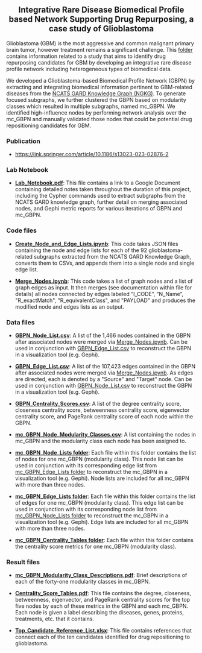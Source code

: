 <h2 align="center">Integrative Rare Disease Biomedical Profile based Network Supporting  Drug Repurposing, a case study of Glioblastoma</h2>

Glioblastoma (GBM) is the most aggressive and common malignant primary brain tumor, however treatment remains a significant challenge. This [folder](https://github.com/ncats/drug_rep/tree/main/Glioblastoma_Subgraph) contains information related to a study that aims to identify drug repurposing candidates for GBM by developing an integrative rare disease profile network including heterogeneous types of biomedical data. 

We developed a Glioblastoma-based Biomedical Profile Network (GBPN) by extracting and integrating biomedical information pertinent to GBM-related diseases from the [NCATS GARD Knowledge Graph (NGKG)](https://pubmed.ncbi.nlm.nih.gov/33183351/). To generate focused subgraphs, we further clustered the GBPN based on modularity classes which resulted in multiple subgraphs, named mc_GBPN. We identified high-influence nodes by performing network analysis over the mc_GBPN and manually validated those nodes that could be potential drug repositioning candidates for GBM.

### Publication
- https://link.springer.com/article/10.1186/s13023-023-02876-2

### Lab Notebook 

- **[Lab_Notebook.pdf](https://github.com/ncats/drug_rep/blob/main/Glioblastoma_Subgraph/Lab_Notebook.pdf)**: This file contains a link to a Google Document containing detailed notes taken throughout the duration of this project, including the Cypher commands used to extract subgraphs from the NCATS GARD knowledge graph, further detail on merging associated nodes, and Gephi metric reports for various iterations of GBPN and mc_GBPN. 



### Code files

- **[Create_Node_and_Edge_Lists.ipynb](https://github.com/ncats/drug_rep/blob/main/Glioblastoma_Subgraph/Create_Node_and_Edge_Lists.ipynb)**: This code takes JSON files containing the node and edge lists for each of the 92 glioblastoma-related subgraphs extracted from the NCATS GARD Knowledge Graph, converts them to CSVs, and appends them into a single node and single edge list.  

- **[Merge_Nodes.ipynb](https://github.com/ncats/drug_rep/blob/main/Glioblastoma_Subgraph/Merge_Nodes.ipynb)**: This code takes a list of graph nodes and a list of graph edges as input. It then merges (see documentation within file for details) all nodes connected by edges labeled “I_CODE”, “N_Name”, "R_exactMatch", "R_equivalentClass", and "PAYLOAD" and produces the modified node and edges lists as an output. 



### Data files 

- **[GBPN_Node_List.csv](https://github.com/ncats/drug_rep/blob/main/Glioblastoma_Subgraph/GBPN_Node_List.csv)**: A list of the 1,466 nodes contained in the GBPN after associated nodes were merged via [Merge_Nodes.ipynb](https://github.com/ncats/drug_rep/blob/main/Glioblastoma_Subgraph/Merge_Nodes.ipynb). Can be used in conjunction with [GBPN_Edge_List.csv](https://github.com/ncats/drug_rep/blob/main/Glioblastoma_Subgraph/GBPN_Edge_List.csv) to reconstruct the GBPN in a visualization tool (e.g. Gephi).

- **[GBPN_Edge_List.csv](https://github.com/ncats/drug_rep/blob/main/Glioblastoma_Subgraph/GBPN_Edge_List.csv)**: A list of the 107,423 edges contained in the GBPN after associated nodes were merged via [Merge_Nodes.ipynb](https://github.com/ncats/drug_rep/blob/main/Glioblastoma_Subgraph/Merge_Nodes.ipynb). As edges are directed, each is denoted by a "Source" and "Target" node. Can be used in conjunction with [GBPN_Node_List.csv](https://github.com/ncats/drug_rep/blob/main/Glioblastoma_Subgraph/GBPN_Node_List.csv) to reconstruct the GBPN in a visualization tool (e.g. Gephi).

- **[GBPN_Centrality_Scores.csv](https://github.com/ncats/drug_rep/blob/main/Glioblastoma_Subgraph/GBPN_centrality_scores.csv)**: A list of the degree centrality score, closeness centrality score, betweenness centrality score, eigenvector centrality score, and PageRank centrality score of each node within the GBPN. 

- **[mc_GBPN_Node_Modularity_Classes.csv](https://github.com/ncats/drug_rep/blob/main/Glioblastoma_Subgraph/mc_GBPN_Node_Modularity_Classes.csv)**: A list containing the nodes in mc_GBPN and the modularity class each node has been assigned to.  

- **[mc_GBPN_Node_Lists folder](https://github.com/ncats/drug_rep/tree/main/Glioblastoma_Subgraph/mc_GBPN_Node_Lists)**: Each file within this folder contains the list of nodes for one mc_GBPN (modularity class). This node list can be used in conjunction with its corresponding edge list from [mc_GBPN_Edge_Lists folder](https://github.com/ncats/drug_rep/tree/main/Glioblastoma_Subgraph/mc_GBPN_Edge_Lists) to reconstruct the mc_GBPN in a visualization tool (e.g. Gephi). Node lists are included for all mc_GBPN with more than three nodes.

- **[mc_GBPN_Edge_Lists folder](https://github.com/ncats/drug_rep/tree/main/Glioblastoma_Subgraph/mc_GBPN_Edge_Lists)**: Each file within this folder contains the list of edges for one mc_GBPN (modularity class). This edge list can be used in conjunction with its corresponding node list from [mc_GBPN_Node_Lists folder](https://github.com/ncats/drug_rep/tree/main/Glioblastoma_Subgraph/mc_GBPN_Node_Lists) to reconstruct the mc_GBPN in a visualization tool (e.g. Gephi). Edge lists are included for all mc_GBPN with more than three nodes.

- **[mc_GBPN_Centrality_Tables folder](https://github.com/ncats/drug_rep/tree/main/Glioblastoma_Subgraph/mc_GBPN_Centrality_Tables)**: Each file within this folder contains the centrality score metrics for one mc_GBPN (modularity class).



### Result files

- **[mc_GBPN_Modularity_Class_Descriptions.pdf](https://github.com/ncats/drug_rep/blob/main/Glioblastoma_Subgraph/mc_GBPN_Modularity_Class_Descriptions.pdf)**: Brief descriptions of each of the forty-one modularity classes in mc_GBPN.

- **[Centrality_Score_Tables.pdf](https://github.com/ncats/drug_rep/blob/main/Glioblastoma_Subgraph/Centrality_Score_Tables.pdf)**: This file contains the degree, closeness, betweenness, eigenvector, and PageRank centrality scores for the top five nodes by each of these metrics in the GBPN and each mc_GBPN. Each node is given a label describing the diseases, genes, proteins, treatments, etc. that it contains. 

- **[Top_Candidate_Reference_List.xlsx](https://github.com/ncats/drug_rep/blob/main/Glioblastoma_Subgraph/Top_Candidate_Reference_List.xlsx)**: This file contains references that connect each of the ten candidates identified for drug repositioning to glioblastoma. 
